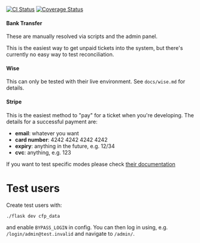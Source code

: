 [![CI Status](https://github.com/emfcamp/Website/workflows/CI/badge.svg)](https://github.com/emfcamp/Website/actions?query=workflow%3ACI)
[![Coverage Status](https://coveralls.io/repos/github/emfcamp/Website/badge.svg?branch=main)](https://coveralls.io/github/emfcamp/Website?branch=main)

#### Bank Transfer
These are manually resolved via scripts and the admin panel.

This is the easiest way to get unpaid tickets into the system, but there's currently no easy way to test reconciliation.

#### Wise
This can only be tested with their live environment. See `docs/wise.md` for details.

#### Stripe
This is the easiest method to "pay" for a ticket when you're developing. The details for a successful payment are:

- **email**: whatever you want
- **card number**: 4242 4242 4242 4242
- **expiry**: anything in the future, e.g. 12/34
- **cvc**: anything, e.g. 123

If you want to test specific modes please check [their documentation](https://stripe.com/docs/testing 'Stripe testing docs')

Test users
==========

Create test users with:

```./flask dev cfp_data```

and enable `BYPASS_LOGIN` in config. You can then log in using, e.g. `/login/admin@test.invalid` and navigate to `/admin/`.

